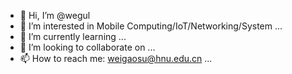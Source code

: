 - 👋 Hi, I’m @wegul
- 👀 I’m interested in Mobile Computing/IoT/Networking/System ...
- 🌱 I’m currently learning ...
- 💞️ I’m looking to collaborate on ...
- 📫 How to reach me: weigaosu@hnu.edu.cn ...

<!---
wegul/wegul is a ✨ special ✨ repository because its `README.md` (this file) appears on your GitHub profile.
You can click the Preview link to take a look at your changes.
--->
